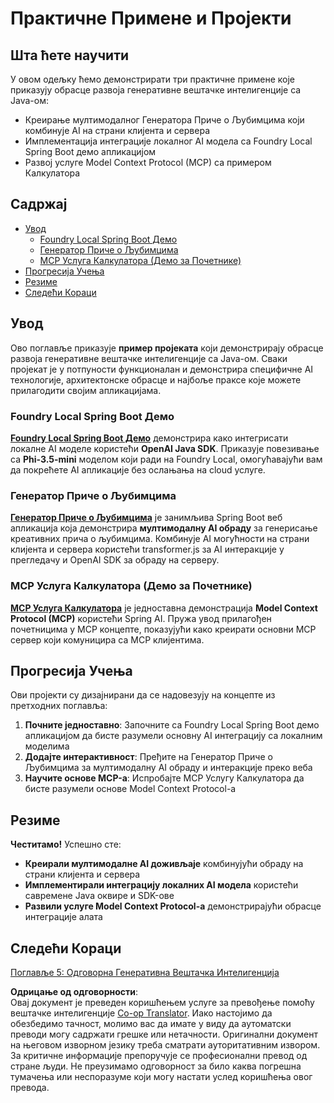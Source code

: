 <!--
CO_OP_TRANSLATOR_METADATA:
{
  "original_hash": "df269f529a172a0197ef28460bf1da9f",
  "translation_date": "2025-07-25T12:17:03+00:00",
  "source_file": "04-PracticalSamples/README.md",
  "language_code": "sr"
}
-->
# Практичне Примене и Пројекти

## Шта ћете научити
У овом одељку ћемо демонстрирати три практичне примене које приказују обрасце развоја генеративне вештачке интелигенције са Java-ом:
- Креирање мултимодалног Генератора Приче о Љубимцима који комбинује AI на страни клијента и сервера
- Имплементација интеграције локалног AI модела са Foundry Local Spring Boot демо апликацијом
- Развој услуге Model Context Protocol (MCP) са примером Калкулатора

## Садржај

- [Увод](../../../04-PracticalSamples)
  - [Foundry Local Spring Boot Демо](../../../04-PracticalSamples)
  - [Генератор Приче о Љубимцима](../../../04-PracticalSamples)
  - [MCP Услуга Калкулатора (Демо за Почетнике)](../../../04-PracticalSamples)
- [Прогресија Учења](../../../04-PracticalSamples)
- [Резиме](../../../04-PracticalSamples)
- [Следећи Кораци](../../../04-PracticalSamples)

## Увод

Ово поглавље приказује **пример пројеката** који демонстрирају обрасце развоја генеративне вештачке интелигенције са Java-ом. Сваки пројекат је у потпуности функционалан и демонстрира специфичне AI технологије, архитектонске обрасце и најбоље праксе које можете прилагодити својим апликацијама.

### Foundry Local Spring Boot Демо

**[Foundry Local Spring Boot Демо](foundrylocal/README.md)** демонстрира како интегрисати локалне AI моделе користећи **OpenAI Java SDK**. Приказује повезивање са **Phi-3.5-mini** моделом који ради на Foundry Local, омогућавајући вам да покрећете AI апликације без ослањања на cloud услуге.

### Генератор Приче о Љубимцима

**[Генератор Приче о Љубимцима](petstory/README.md)** је занимљива Spring Boot веб апликација која демонстрира **мултимодалну AI обраду** за генерисање креативних прича о љубимцима. Комбинује AI могућности на страни клијента и сервера користећи transformer.js за AI интеракције у прегледачу и OpenAI SDK за обраду на серверу.

### MCP Услуга Калкулатора (Демо за Почетнике)

**[MCP Услуга Калкулатора](mcp/calculator/README.md)** је једноставна демонстрација **Model Context Protocol (MCP)** користећи Spring AI. Пружа увод прилагођен почетницима у MCP концепте, показујући како креирати основни MCP сервер који комуницира са MCP клијентима.

## Прогресија Учења

Ови пројекти су дизајнирани да се надовезују на концепте из претходних поглавља:

1. **Почните једноставно**: Започните са Foundry Local Spring Boot демо апликацијом да бисте разумели основну AI интеграцију са локалним моделима
2. **Додајте интерактивност**: Пређите на Генератор Приче о Љубимцима за мултимодалну AI обраду и интеракције преко веба
3. **Научите основе MCP-а**: Испробајте MCP Услугу Калкулатора да бисте разумели основе Model Context Protocol-а

## Резиме

**Честитамо!** Успешно сте:

- **Креирали мултимодалне AI доживљаје** комбинујући обраду на страни клијента и сервера
- **Имплементирали интеграцију локалних AI модела** користећи савремене Java оквире и SDK-ове
- **Развили услуге Model Context Protocol-а** демонстрирајући обрасце интеграције алата

## Следећи Кораци

[Поглавље 5: Одговорна Генеративна Вештачка Интелигенција](../05-ResponsibleGenAI/README.md)

**Одрицање од одговорности**:  
Овај документ је преведен коришћењем услуге за превођење помоћу вештачке интелигенције [Co-op Translator](https://github.com/Azure/co-op-translator). Иако настојимо да обезбедимо тачност, молимо вас да имате у виду да аутоматски преводи могу садржати грешке или нетачности. Оригинални документ на његовом изворном језику треба сматрати ауторитативним извором. За критичне информације препоручује се професионални превод од стране људи. Не преузимамо одговорност за било каква погрешна тумачења или неспоразуме који могу настати услед коришћења овог превода.
